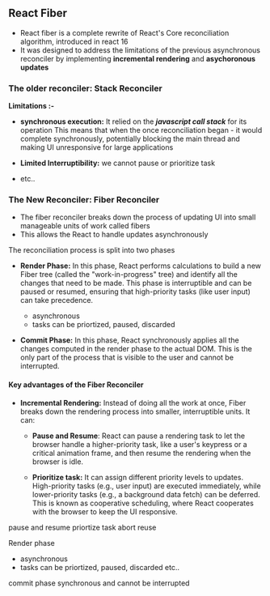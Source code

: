 ## React Fiber

- React fiber is a complete rewrite of React's Core reconciliation algorithm, introduced in react 16
- It was designed to address the limitations of the previous asynchronous reconciler by implementing **incremental rendering** and **asychoronous updates**

### The older reconciler: Stack Reconciler

**Limitations :-**

- **synchronous execution:** It relied on the **_javascript call stack_** for its operation
  This means that when the once reconciliation began - it would complete synchronously, potentially blocking the main thread and making UI unresponsive for large applications

- **Limited Interruptibility:** we cannot pause or prioritize task
- etc..

### The New Reconciler: Fiber Reconciler

- The fiber reconciler breaks down the process of updating UI into small manageable units of work called fibers
- This allows the React to handle updates asynchronously

The reconciliation process is split into two phases

- **Render Phase:** In this phase, React performs calculations to build a new Fiber tree (called the "work-in-progress" tree) and identify all the changes that need to be made. This phase is interruptible and can be paused or resumed, ensuring that high-priority tasks (like user input) can take precedence.

  - asynchronous
  - tasks can be priortized, paused, discarded

- **Commit Phase:** In this phase, React synchronously applies all the changes computed in the render phase to the actual DOM. This is the only part of the process that is visible to the user and cannot be interrupted.

#### Key advantages of the Fiber Reconciler

- **Incremental Rendering:** Instead of doing all the work at once, Fiber breaks down the rendering process into smaller, interruptible units. It can:

  - **Pause and Resume**: React can pause a rendering task to let the browser handle a higher-priority task, like a user's keypress or a critical animation frame, and then resume the rendering when the browser is idle.

  - **Prioritize task:** It can assign different priority levels to updates. High-priority tasks (e.g., user input) are executed immediately, while lower-priority tasks (e.g., a background data fetch) can be deferred. This is known as cooperative scheduling, where React cooperates with the browser to keep the UI responsive.

pause and resume
priortize task
abort
reuse

Render phase

- asynchronous
- tasks can be priortized, paused, discarded etc..

commit phase
synchronous and cannot be interrupted
